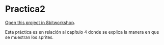Practica2
=====

[Open this project in 8bitworkshop](http://8bitworkshop.com/redir.html?platform=nes&githubURL=https%3A%2F%2Fgithub.com%2FJE-SH%2Fpractica2&file=practica2.c).

Esta práctica es en relación al capítulo 4 donde se explica la manera en que se muestran los sprites.
